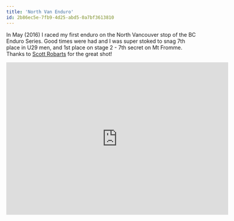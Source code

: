 ```yaml
---
title: 'North Van Enduro'
id: 2b86ec5e-7fb9-4d25-abd5-0a7bf3613810
---
```

In May (2016) I raced my first enduro on the North Vancouver stop of the BC Enduro Series. Good times were had and I was super stoked to snag 7th place in U29 men, and 1st place on stage 2 - 7th secret on Mt Fromme. Thanks to <a href="http://www.pinkbike.com/u/srobarts/">Scott Robarts</a> for the great shot!

<iframe height='405' width='590' frameborder='0' allowtransparency='true' scrolling='no' src='https://www.strava.com/activities/569997638/embed/d194b0dc2c3cddf43309be9fbcd6de2320bca975'></iframe>